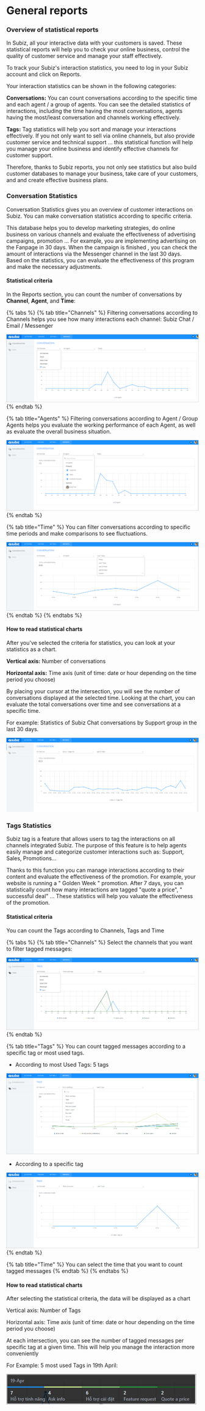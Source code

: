# General reports

### Overview of statistical reports

In Subiz, all your interactive data with your customers is saved. These statistical reports will help you to check your online business, control the quality of customer service and manage your staff effectively.  
  
To track your Subiz's interaction statistics,  you need to log in your Subiz account and click on Reports.  
  
Your interaction statistics can be shown in the following categories:

**Conversations:** You can count conversations according to the specific time and each agent / a group of agents. You can see the detailed statistics of interactions, including the time having the most conversations, agents having the most/least conversation and channels working effectively.  
  
**Tags:** Tag statistics will help you sort and manage your interactions effectively. If you not only want to  sell via online channels, but also provide customer service and technical support ... this statistical function will help you manage your online business and identify effective channels for customer support.  
  
Therefore, thanks to Subiz reports, you not only see statistics but also build customer databases to manage your business, take care of your customers, and and create effective business plans.

### Conversation Statistics

Conversation Statistics gives you an overview of customer interactions on Subiz. You can make conversation statistics according to specific criteria.  
  
This database helps you to develop marketing strategies, do online business on various channels and evaluate the effectiveness of advertising campaigns, promotion ... For example, you are implementing advertising on the Fanpage in 30 days. When the campaign is finished , you can check the amount of interactions via the Messenger channel in the last 30 days. Based on the statistics, you can evaluate the effectiveness of this program and make the necessary adjustments.

#### Statistical criteria

In the Reports section, you can count the number of conversations by **Channel**, **Agent**, and **Time**:

{% tabs %}
{% tab title="Channels" %}
Filtering conversations according to Channels helps you see how many interactions each channel: Subiz Chat / Email / Messenger 

![Conversation\_Channel](../.gitbook/assets/conversation_channels.png)
{% endtab %}

{% tab title="Agents" %}
 Filtering conversations according to Agent / Group Agents  helps you evaluate the working performance of each Agent, as well as evaluate the overall business situation.

![Conversation\_Agents](../.gitbook/assets/conversation_-agents.png)
{% endtab %}

{% tab title="Time" %}
You can filter conversations according to specific time periods and make comparisons to see fluctuations. 

![Conversation\_Time](../.gitbook/assets/conversation_time.png)
{% endtab %}
{% endtabs %}

#### How to read statistical charts

After you've selected the criteria for statistics, you can look at your statistics as a chart.  
  
**Vertical axis:** Number of conversations  
  
**Horizontal axis:** Time axis \(unit of time: date or hour depending on the time period you choose\)  
  
By placing your cursor at the intersection, you will see the number of conversations displayed at the selected time. Looking at the chart, you can evaluate the total conversations over time and see conversations at a specific time.  
  
For example: Statistics of Subiz Chat conversations by Support group in the last 30 days. 

![Conversation\_Subiz Support Team Last 30 Days](../.gitbook/assets/conversation_support-team-last-30-days.png)

###  Tags Statistics

Subiz tag is a feature that allows users to tag the interactions on all channels integrated Subiz. The purpose of this feature is to help agents easily manage and categorize customer interactions such as: Support, Sales, Promotions...

Thanks to this function you can manage interactions according to their content and evaluate the effectiveness of the promotion. For example, your website is running a " Golden Week " promotion. After 7 days, you can statistically count how many interactions are tagged "quote a price", " successful deal" ... These statistics will help you valuate the effectiveness of the promotion.

#### Statistical criteria

You can count the Tags according to Channels, Tags and Time

{% tabs %}
{% tab title="Channels" %}
Select the channels that you want to filter tagged messages:

![Tags\_ Channels](../.gitbook/assets/tags_channels.png)
{% endtab %}

{% tab title="Tags" %}
You can count tagged messages according to a specific tag or most used tags.

* According to most Used Tags: 5 tags

![Most Used Tags](../.gitbook/assets/most-used-tags.png)

* According to a specific tag

![Tag \_Feature Request](../.gitbook/assets/tag_-feature-request.png)
{% endtab %}

{% tab title="Time" %}
You can select the time that you want to count tagged messages
{% endtab %}
{% endtabs %}

#### How to read statistical charts

After selecting the statistical criteria, the data will be displayed as a chart  
  
Vertical axis: Number of Tags  
  
Horizontal axis: Time axis \(unit of time: date or hour depending on the time period you choose\)  
  
At each intersection, you can see the number of tagged messages  per specific tag at a given time. This will help you manage the interaction more conveniently

For Example: 5 most used Tags in 19th April:

![5 most used Tags](../.gitbook/assets/thong-ke-5-tag-duoc-su-dung-nhieu-nhat.png)



